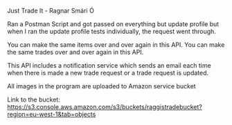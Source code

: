 
Just Trade It - Ragnar Smári Ó



Ran a Postman Script and got passed on everything but update profile but when I ran the update profile 
tests individually, the request went through.

You can make the same items over and over again in this API.
You can make the same trades over and over again in this API.

This API includes a notification service which sends an email
each time when there is made a new trade request or a trade request is updated.


All images in the program are uploaded to Amazon service bucket

Link to the bucket: 
	https://s3.console.aws.amazon.com/s3/buckets/raggistradebucket?region=eu-west-1&tab=objects








